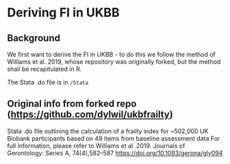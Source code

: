 # Deriving FI in UKBB

## Background

We first want to derive the FI in UKBB - to do this we follow the method of Williams et al. 2019, whose repository was originally forked, but the method shall be recapitulated in R.

The Stata .do file is in `/Stata`

## Original info from forked repo (https://github.com/dylwil/ukbfrailty)
Stata .do file outlining the calculation of a frailty index for ~502,000 UK Biobank participants based on 49 items from baseline assessment data
For full information, please refer to Williams et al. 2019. Journals of Gerontology: Series A, 74(4),582–587
https://doi.org/10.1093/gerona/gly094


